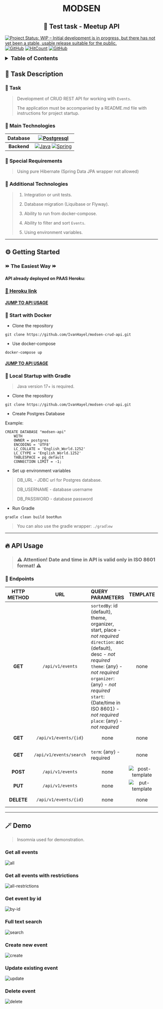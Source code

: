<h1 align="center">MODSEN</h1>
<h2 align="center">🚀 Test task - Meetup API</h2>

[![Project Status: WIP – Initial development is in progress, but there has not yet been a stable, usable release suitable for the public.](https://www.repostatus.org/badges/latest/wip.svg)](https://www.repostatus.org/#wip)
[![GitHub](https://img.shields.io/github/license/IvanHayel/modsen-crud-api)](https://github.com/IvanHayel/modsen-crud-api/blob/master/LICENSE.md)
[![HitCount](http://hits.dwyl.com/IvanHayel/modsen-crud-api.svg?style=flat)](http://hits.dwyl.com/IvanHayel/modsen-crud-api)
[![GitHub](https://img.shields.io/github/followers/IvanHayel?label=Follow&style=social)](https://github.com/IvanHayel)

<details>
  <summary style="font-weight: bold; font-size: large">Table of Contents</summary>
  <ol>
    <li>
      <a href="#-task-description">Task Description</a>
      <ul>
        <li><a href="#-task">Task</a></li>
        <li><a href="#-main-technologies">Main Technologies</a></li>
        <li><a href="#-special-requirements">Special Requirements</a></li>
        <li><a href="#-additional-technologies">Additional Technologies</a></li>
      </ul>
    </li>
    <li>
      <a href="#%EF%B8%8F-getting-started">Getting Started</a>
      <ul>
        <li><a href="#-the-easiest-way-">The Easiest Way</a></li>
        <li><a href="#-start-with-docker">Start with Docker</a></li>
        <li><a href="#-local-startup-with-gradle">Local Startup with Gradle</a></li>
      </ul>
    </li>
    <li>
        <a href="#-api-usage">API Usage</a>
    </li>
    <li>
        <a href="#-demo">Demo</a>
        <ul>
            <li><a href="#get-all-events">Get all events</a></li>
            <li><a href="#get-all-events-with-restrictions">Get all events with restrictions</a></li>
            <li><a href="#get-event-by-id">Get event by id</a></li>
            <li><a href="#full-text-search">Full text search</a></li>
            <li><a href="#create-new-event">Create new event</a></li>
            <li><a href="#update-existing-event">Update existing event</a></li>
            <li><a href="#delete-event">Delete event</a></li>
        </ul>
    </li>
  </ol>
</details>

## 📄 Task Description

### 📝 Task

>Development of CRUD REST API for working with `Events`.
> 
>The application must be accompanied by a README.md file with instructions for project startup.

### 📝 Main Technologies


| **Database** |                                                                                                                                   [![Postgresql](https://img.shields.io/badge/postgres-%23316192.svg?style=for-the-badge&logo=postgresql&logoColor=white)](https://www.postgresql.org/)                                                                                                                                   |
|:------------:|:-------------------------------------------------------------------------------------------------------------------------------------------------------------------------------------------------------------------------------------------------------------------------------------------------------------------------------------------------------------------------------------------------------------------------:|
| **Backend**  |                                                                              [![Java](https://img.shields.io/badge/java-%23ED8B00.svg?style=for-the-badge&logo=java&logoColor=white)](https://dev.java/) [![Spring](https://img.shields.io/badge/spring-%236DB33F.svg?style=for-the-badge&logo=spring&logoColor=white)](https://spring.io/)                                                                               |

### 📝 Special Requirements
> Using pure Hibernate (Spring Data JPA wrapper not allowed)

### 📝 Additional Technologies
> 1. Integration or unit tests.
> 
> 2. Database migration (Liquibase or Flyway).
> 
> 3. Ability to run from docker-compose.
> 
> 4. Ability to filter and sort `Events`.
> 
> 5. Using environment variables.

---

## ⚙️ Getting Started

### ⏩ The Easiest Way ⏩

<strong>API already deployed on PAAS Heroku:</strong>

### [🚀 Heroku link](https://modsen-crud-api.herokuapp.com/api/v1/events)

#### <strong><a href="#-api-usage">JUMP TO API USAGE</a></strong>

### 🐋 Start with Docker

* Clone the repository

```console
git clone https://github.com/IvanHayel/modsen-crud-api.git
```

* Use docker-compose

```console
docker-compose up
```

#### <strong><a href="#-api-usage">JUMP TO API USAGE</a></strong>

### 🦖 Local Startup with Gradle

> Java version 17+ is required.

* Clone the repository

```console
git clone https://github.com/IvanHayel/modsen-crud-api.git
```

* Create Postgres Database

Example:
```postgresql
CREATE DATABASE "modsen-api"
    WITH 
    OWNER = postgres
    ENCODING = 'UTF8'
    LC_COLLATE = 'English_World.1252'
    LC_CTYPE = 'English_World.1252'
    TABLESPACE = pg_default
    CONNECTION LIMIT = -1;
```

* Set up environment variables

> DB_URL - JDBC url for Postgres database.
> 
> DB_USERNAME - database username
> 
> DB_PASSWORD - database password

* Run Gradle

```console
gradle clean build bootRun
```

> You can also use the gradle wrapper: `./gradlew`

---

## 🔥 API Usage

> ### ⚠️ Attention! Date and time in API is valid only in ISO 8601 format! ⚠️ 

### 💠 Endpoints
| **HTTP METHOD** |         **URL**         | **QUERY PARAMETERS**                                                                                                                                                                                                                                                                                                                          |                        **TEMPLATE**                        | *DESCRIPTION*                                             |
|:---------------:|:-----------------------:|:----------------------------------------------------------------------------------------------------------------------------------------------------------------------------------------------------------------------------------------------------------------------------------------------------------------------------------------------|:----------------------------------------------------------:|-----------------------------------------------------------|
|     **GET**     |    `/api/v1/events`     | `sortedBy`: id (default), theme, organizer, start, place - <i>not required</i> <br/> `direction`: asc (default), desc - <i>not required</i> <br/> `theme`: {any} - <i>not required</i> <br/> `organizer`: {any} - <i>not required</i> <br/> `start`: {Date/time in ISO 8601} - <i>not required</i> <br/> `place`: {any} - <i>not required</i> |                            none                            | Getting all `Events` with the ability to filter and sort. |
|     **GET**     |  `/api/v1/events/{id}`  | <center>none</center>                                                                                                                                                                                                                                                                                                                         |                            none                            | Getting an `Event` by id.                                 |
|     **GET**     | `/api/v1/events/search` | `term`: {any} - required                                                                                                                                                                                                                                                                                                                      |                            none                            | Full text search for all `Events`.                        |
|    **POST**     |    `/api/v1/events`     | <center>none</center>                                                                                                                                                                                                                                                                                                                         | ![post-template](./documentation/images/post-template.png) | Creating a new `Event`.                                   |
|     **PUT**     |    `/api/v1/events`     | <center>none</center>                                                                                                                                                                                                                                                                                                                         | ![put-template](./documentation/images/post-template.png)  | Updating existing `Event`.                                |
|   **DELETE**    |  `/api/v1/events/{id}`  | <center>none</center>                                                                                                                                                                                                                                                                                                                         |                            none                            | Deleting `Event` by id.                                   |

---

## 🪄 Demo

> Insomnia used for demonstration.

### Get all events

![all](./documentation/images/demo-get-all.png)

### Get all events with restrictions

![all-restrictions](./documentation/images/demo-get-all-with-restrictions.png)

### Get event by id

![by-id](./documentation/images/demo-get-by-id.png)

### Full text search

![search](./documentation/images/demo-search.png)

### Create new event

![create](./documentation/images/demo-create.png)

### Update existing event

![update](./documentation/images/demo-update.png)

### Delete event

![delete](./documentation/images/demo-delete.png)